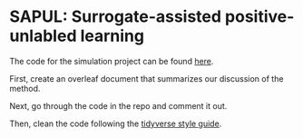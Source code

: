 # SAPUL: Surrogate-assisted positive-unlabled learning

The code for the simulation project can be found [here](https://github.com/jlgrons/SAPUL_Regression).

First, create an overleaf document that summarizes our discussion of the method.

Next, go through the code in the repo and comment it out.

Then, clean the code following the [tidyverse style guide](https://style.tidyverse.org).
